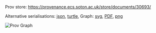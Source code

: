 
Prov store: https://provenance.ecs.soton.ac.uk/store/documents/30693/
	
Alternative serialisations: [json](https://provenance.ecs.soton.ac.uk/store/documents/30693.json), [turtle](https://provenance.ecs.soton.ac.uk/store/documents/30693.ttl), 
Graph: [svg](https://provenance.ecs.soton.ac.uk/store/documents/30693.svg), [PDF](https://provenance.ecs.soton.ac.uk/store/documents/30693.pdf), [png](https://provenance.ecs.soton.ac.uk/store/documents/30693.png)

![Prov Graph](https://provenance.ecs.soton.ac.uk/store/documents/30693.png)

		